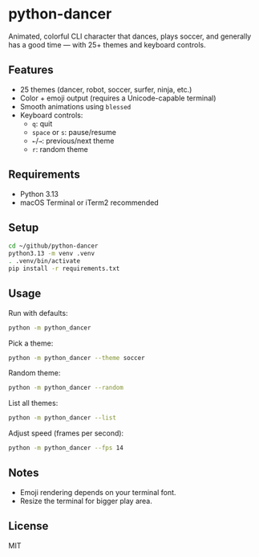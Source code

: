 # python-dancer

Animated, colorful CLI character that dances, plays soccer, and generally has a good time — with 25+ themes and keyboard controls.

## Features

- 25 themes (dancer, robot, soccer, surfer, ninja, etc.)
- Color + emoji output (requires a Unicode-capable terminal)
- Smooth animations using `blessed`
- Keyboard controls:
  - `q`: quit
  - `space` or `s`: pause/resume
  - `←`/`→`: previous/next theme
  - `r`: random theme

## Requirements

- Python 3.13
- macOS Terminal or iTerm2 recommended

## Setup

```bash
cd ~/github/python-dancer
python3.13 -m venv .venv
. .venv/bin/activate
pip install -r requirements.txt
```

## Usage

Run with defaults:

```bash
python -m python_dancer
```

Pick a theme:

```bash
python -m python_dancer --theme soccer
```

Random theme:

```bash
python -m python_dancer --random
```

List all themes:

```bash
python -m python_dancer --list
```

Adjust speed (frames per second):

```bash
python -m python_dancer --fps 14
```

## Notes

- Emoji rendering depends on your terminal font.
- Resize the terminal for bigger play area.

## License

MIT